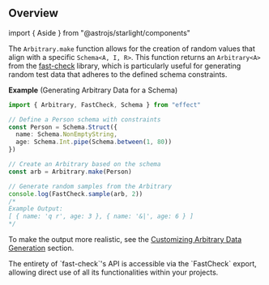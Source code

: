 ## Overview

import { Aside } from "@astrojs/starlight/components"

The `Arbitrary.make` function allows for the creation of random values that align with a specific `Schema<A, I, R>`.
This function returns an `Arbitrary<A>` from the [fast-check](https://github.com/dubzzz/fast-check) library,
which is particularly useful for generating random test data that adheres to the defined schema constraints.

**Example** (Generating Arbitrary Data for a Schema)

```ts twoslash
import { Arbitrary, FastCheck, Schema } from "effect"

// Define a Person schema with constraints
const Person = Schema.Struct({
  name: Schema.NonEmptyString,
  age: Schema.Int.pipe(Schema.between(1, 80))
})

// Create an Arbitrary based on the schema
const arb = Arbitrary.make(Person)

// Generate random samples from the Arbitrary
console.log(FastCheck.sample(arb, 2))
/*
Example Output:
[ { name: 'q r', age: 3 }, { name: '&|', age: 6 } ]
*/
```

To make the output more realistic, see the [Customizing Arbitrary Data Generation](#customizing-arbitrary-data-generation) section.

<Aside type="tip" title="Access FastCheck API">
  The entirety of `fast-check`'s API is accessible via the `FastCheck`
  export, allowing direct use of all its functionalities within your
  projects.
</Aside>
